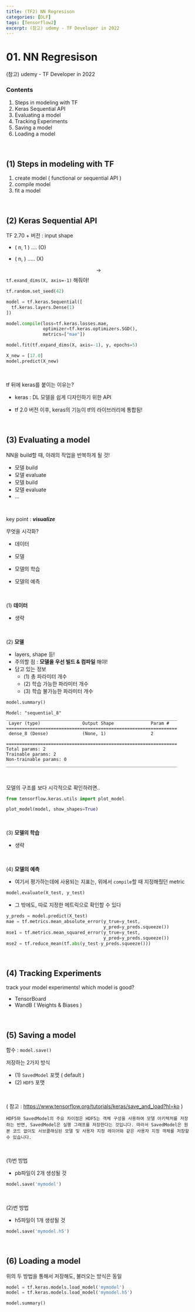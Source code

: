```yaml
---
title: (TF2) NN Regresison
categories: [DLF]
tags: [Tensorflow2]
excerpt: (참고) udemy - TF Developer in 2022 
---
```


<script src="https://cdn.mathjax.org/mathjax/latest/MathJax.js?config=TeX-AMS-MML_HTMLorMML" type="text/javascript"></script>

# 01. NN Regresison

(참고) udemy - TF Developer in 2022 

### Contents

1. Steps in modeling with TF
2. Keras Sequential API
3. Evaluating a model
4. Tracking Experiments
5. Saving a model
6. Loading a model

<br>

## (1) Steps in modeling with TF

1. create model ( functional or sequential API )
2. compile model
3. fit a model

<br>

## (2) Keras Sequential API

TF 2.70 + 버전 : input shape

- ( n, 1 ) .... (O) 

- ( n, ) ..... (X)

$$\rightarrow$$ `tf.exand_dims(X, axis=-1)` 해줘야!

```python
tf.random.set_seed(42)

model = tf.keras.Sequential([
  tf.keras.layers.Dense(1)
])

model.compile(loss=tf.keras.losses.mae, 
              optimizer=tf.keras.optimizers.SGD(), 
              metrics=["mae"])

model.fit(tf.expand_dims(X, axis=-1), y, epochs=5)
```

```python
X_new = [17.0]
model.predict(X_new)
```

<br>

tf 뒤에 keras를 붙이는 이유는?

- keras : DL 모델을 쉽게 디자인하기 위한 API

- tf 2.0 버전 이후, keras의 기능이 tf의 라이브러리에 통합됨!

<br>

## (3) Evaluating a model

NN을 build할 때, 아래의 작업을 반복하게 될 것!

- 모델 build
- 모델 evaluate
- 모델 build
- 모델 evaluate
- ...

<br>

key point : ***visualize***

무엇을 시각화?

- 데이터
- 모델

- 모델의 학습
- 모델의 예측

<br>

(1) **데이터** 

- 생략

<br>

(2) **모델** 

- layers, shape 등!
- 주의할 점 : **모델을 우선 빌드 & 컴파일** 해야!
- 담고 있는 정보
  - (1) 총 파라미터 개수
  - (2) 학습 가능한 파라미터 개수
  - (3) 학습 불가능한 파라미터 개수

```python
model.summary()
```

```
Model: "sequential_8"
_________________________________________________________________
 Layer (type)                Output Shape              Param #   
=================================================================
 dense_8 (Dense)             (None, 1)                 2         
                                                                 
=================================================================
Total params: 2
Trainable params: 2
Non-trainable params: 0
_________________________________________________________________
```

<br>

모델의 구조를 보다 시각적으로 확인하려면..

```python
from tensorflow.keras.utils import plot_model

plot_model(model, show_shapes=True)
```

<br>

(3) **모델의 학습**

- 생략

<br>

(4) **모델의 예측**

- 여기서 평가하는데에 사용되는 지표는, 위에서 `compile`할 때 지정해줬던 metric

```python
model.evaluate(X_test, y_test)
```

- 그 밖에도, 따로 지정한 메트릭으로 확인할 수 있다

```python
y_preds = model.predict(X_test)
mae = tf.metrics.mean_absolute_error(y_true=y_test, 
                                     y_pred=y_preds.squeeze())
mse1 = tf.metrics.mean_squared_error(y_true=y_test, 
                                     y_pred=y_preds.squeeze())  
mse2 = tf.reduce_mean(tf.abs(y_test-y_preds.squeeze()))
```

<br>

## (4) Tracking Experiments

track your model experiments! which model is good?

- TensorBoard
- WandB ( Weights & Biases )

<br>

## (5) Saving a model

함수 : `model.save()`

저장하는 2가지 방식

- (1) `SavedModel` 포맷 ( default )
- (2) `HDF5` 포맷

<br>

( 참고 : https://www.tensorflow.org/tutorials/keras/save_and_load?hl=ko )

```
HDF5와 SavedModel의 주요 차이점은 HDF5는 객체 구성을 사용하여 모델 아키텍처를 저장하는 반면, SavedModel은 실행 그래프를 저장한다는 것입니다. 따라서 SavedModel은 원본 코드 없이도 서브클래싱된 모델 및 사용자 지정 레이어와 같은 사용자 지정 객체를 저장할 수 있습니다.
```

<br>

(1)번 방법

- pb파일이 2개 생성될 것

```python
model.save('mymodel')
```

<br>

(2)번 방법

- h5파일이 1개 생성될 것

```python
model.save('mymodel.h5')
```

<br>

## (6) Loading a model

위의 두 방법을 통해서 저장해도, 불러오는 방식은 동일

```python
model = tf.keras.models.load_model('mymodel')
model = tf.keras.models.load_model('mymodel.h5')

model.summary()
```

